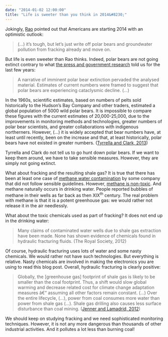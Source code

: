 ```yaml
---
date: "2014-01-02 12:00:00"
title: "Life is sweeter than you think in 2014&#8230;"
---
```




Jokingly, [Rao](http://www.ribbonfarm.com/about/) pointed out that Americans are starting 2014 with an optimistic outlook:

> (&hellip;) it&rsquo;s tough, but let&rsquo;s just write off polar bears and groundwater pollution from fracking already and move on.


But life is even sweeter than Rao thinks. Indeed, polar bears are not going extinct contrary to what [the press and government research](https://www.theguardian.com/environment/2013/dec/04/charles-monnett-polar-bears-global-warming-settlement) told us for the last few years:

> A narrative of imminent polar bear extinction pervaded the analysed material. Estimates of current numbers were framed to suggest that polar bears are experiencing cataclysmic decline. (&hellip;)

In the 1960s, scientific estimates, based on numbers of pelts sold historically to the Hudson&rsquo;s Bay Company and other traders, estimated a global population of 5000 wild polar bears. It is impossible to compare these figures with the current estimates of 20,000-25,000, due to the improvements in monitoring methods and technologies, greater numbers of polar bear scientists, and greater collaborations with indigenous northerners. However, (&hellip;) it is widely accepted that bear numbers have, at least until recently, been on the increase and that, at least historically, polar bears have not existed in greater numbers. ([Tyrrella and Clark, 2013](http://www.sciencedirect.com/science/article/pii/S0959378013002240))


Tyrrella and Clark do not tell us to go hunt down polar bears. If we want to keep them around, we have to take sensible measures. However, they are simply not going extinct.

What about fracking and the resulting shale gas? It is true that there has been at least one case of [methane water contamination](http://www2.epa.gov/region8/draft-investigation-ground-water-contamination-near-pavillion-wyoming) by some company that did not follow sensible guidelines. However, [methane is non-toxic](http://www.realclearscience.com/blog/2013/06/theres-methane-in-your-drinking-water-so-what.html). And methane naturally occurs in drinking water. People reported bubbles of methane in their wells as far back as then XIX<sup>th</sup> century. The real problem with methane is that it is a potent greenhouse gas: we would rather not release it in the air needlessly.

What about the toxic chemicals used as part of fracking? It does not end up in the drinking water:

> Many claims of contaminated water wells due to shale gas extraction have been made. None has shown evidence of chemicals found in hydraulic fracturing fluids. (The Royal Society, 2012)


Of course, hydraulic fracturing uses lots of water and some nasty chemicals. We would rather not have such technologies. But everything is relative. Nasty chemicals are involved in making the electronics you are using to read this blog post. Overall, hydraulic fracturing is clearly positive:

> Globally, the [greenhouse gas] footprint of shale gas is likely to be smaller than the coal footprint. Thus, a shift would slow global warming and decrease related cost for climate change adaptation measures â€“ assuming all other factors remain constant. (&hellip;) Over the entire lifecycle, (&hellip;), power from coal consumes more water than power from shale gas (&hellip;). Shale gas drilling also causes less surface disturbance than coal mining. ([Jenner and Lamadrid, 2012](http://papers.ssrn.com/sol3/papers.cfm?abstract_id=2025627))


We should keep on studying fracking and we need sophisticated monitoring techniques. However, it is not any more dangerous than thousands of other industrial activities. And it pollutes a lot less than burning coal!

